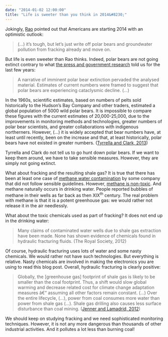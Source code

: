 ```yaml
---
date: "2014-01-02 12:00:00"
title: "Life is sweeter than you think in 2014&#8230;"
---
```




Jokingly, [Rao](http://www.ribbonfarm.com/about/) pointed out that Americans are starting 2014 with an optimistic outlook:

> (&hellip;) it&rsquo;s tough, but let&rsquo;s just write off polar bears and groundwater pollution from fracking already and move on.


But life is even sweeter than Rao thinks. Indeed, polar bears are not going extinct contrary to what [the press and government research](https://www.theguardian.com/environment/2013/dec/04/charles-monnett-polar-bears-global-warming-settlement) told us for the last few years:

> A narrative of imminent polar bear extinction pervaded the analysed material. Estimates of current numbers were framed to suggest that polar bears are experiencing cataclysmic decline. (&hellip;)

In the 1960s, scientific estimates, based on numbers of pelts sold historically to the Hudson&rsquo;s Bay Company and other traders, estimated a global population of 5000 wild polar bears. It is impossible to compare these figures with the current estimates of 20,000-25,000, due to the improvements in monitoring methods and technologies, greater numbers of polar bear scientists, and greater collaborations with indigenous northerners. However, (&hellip;) it is widely accepted that bear numbers have, at least until recently, been on the increase and that, at least historically, polar bears have not existed in greater numbers. ([Tyrrella and Clark, 2013](http://www.sciencedirect.com/science/article/pii/S0959378013002240))


Tyrrella and Clark do not tell us to go hunt down polar bears. If we want to keep them around, we have to take sensible measures. However, they are simply not going extinct.

What about fracking and the resulting shale gas? It is true that there has been at least one case of [methane water contamination](http://www2.epa.gov/region8/draft-investigation-ground-water-contamination-near-pavillion-wyoming) by some company that did not follow sensible guidelines. However, [methane is non-toxic](http://www.realclearscience.com/blog/2013/06/theres-methane-in-your-drinking-water-so-what.html). And methane naturally occurs in drinking water. People reported bubbles of methane in their wells as far back as then XIX<sup>th</sup> century. The real problem with methane is that it is a potent greenhouse gas: we would rather not release it in the air needlessly.

What about the toxic chemicals used as part of fracking? It does not end up in the drinking water:

> Many claims of contaminated water wells due to shale gas extraction have been made. None has shown evidence of chemicals found in hydraulic fracturing fluids. (The Royal Society, 2012)


Of course, hydraulic fracturing uses lots of water and some nasty chemicals. We would rather not have such technologies. But everything is relative. Nasty chemicals are involved in making the electronics you are using to read this blog post. Overall, hydraulic fracturing is clearly positive:

> Globally, the [greenhouse gas] footprint of shale gas is likely to be smaller than the coal footprint. Thus, a shift would slow global warming and decrease related cost for climate change adaptation measures â€“ assuming all other factors remain constant. (&hellip;) Over the entire lifecycle, (&hellip;), power from coal consumes more water than power from shale gas (&hellip;). Shale gas drilling also causes less surface disturbance than coal mining. ([Jenner and Lamadrid, 2012](http://papers.ssrn.com/sol3/papers.cfm?abstract_id=2025627))


We should keep on studying fracking and we need sophisticated monitoring techniques. However, it is not any more dangerous than thousands of other industrial activities. And it pollutes a lot less than burning coal!

